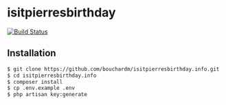 # isitpierresbirthday

[![Build Status](https://travis-ci.org/bouchardm/isitpierresbirthday.info.svg?branch=master)](https://travis-ci.org/bouchardm/isitpierresbirthday.info)

## Installation

```bash
$ git clone https://github.com/bouchardm/isitpierresbirthday.info.git
$ cd isitpierresbirthday.info
$ composer install
$ cp .env.example .env
$ php artisan key:generate
```